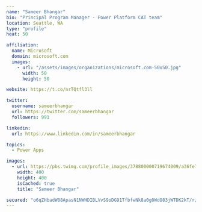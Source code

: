 ```yaml
---
name: "Sameer Bhangar"
bio: "Principal Program Manager - Power Platform CAT team"
location: Seattle, WA
type: "profile"
heat: 50

affiliation:
  name: Microsoft
  domain: microsoft.com
  images:
    - url: "/assets/images/organizations/microsoft.com-50x50.jpg"
      width: 50
      height: 50

website: https://t.co/nrTQtfl3ll

twitter:
  username: sameerbhangar
  url: https://twitter.com/sameerbhangar
  followers: 991

linkedin:
  url: https://www.linkedin.com/in/sameerbhangar

topics:
  - Power Apps

images:
  - url: https://pbs.twimg.com/profile_images/378800000719674009/a36fe7ddfab1778b76e5793772e43798_400x400.jpeg
    width: 400
    height: 400
    isCached: true
    title: "Sameer Bhangar"

secured: "o6qZHbadW88ApasN1NWHDIBLVvS9oDG91TfbfwNk8a0g0WdO83jWTDK2kT/r/Avn2V3TSWRLhHFwhhdmsWyVrci0N9CBwHo7OrJgGXbeO5HKWyH9/vX1dOClaGTL/90vdTQ7EwYMcQiHP12RCwvgGNYP9UpXofTutN0UPg0E41q4yLWRdr2ucyiF/hvND+GKH6bQFYaEI1O5CNKWUxVEEyg/ollX7I69h0CMNC/xnmqRPrI47R387dYJHaQ+viWMK/s22B1EzwnxP54iu21lifvp1m2lTzk2sH81CHRdnc9dK35mwaMVZ2X+8unT0WfKA3RVOQ+F18I05Lqwf2aYz1HUQ70Xp2JJw197KavROZtwr7lwkD6XRCIZoOwh96fmR/O/lx4ci97bPK+QeCGL1Q==;IbfF50O2GzKe7ssBghVKEQ=="
---
```


